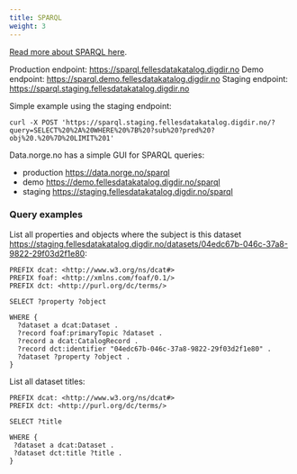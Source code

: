 ```yaml
---
title: SPARQL
weight: 3
---
```


[Read more about SPARQL here](https://www.w3.org/TR/sparql11-overview/).

Production endpoint: <https://sparql.fellesdatakatalog.digdir.no>
Demo endpoint: <https://sparql.demo.fellesdatakatalog.digdir.no>
Staging endpoint: <https://sparql.staging.fellesdatakatalog.digdir.no>

Simple example using the staging endpoint:
```Shell
curl -X POST 'https://sparql.staging.fellesdatakatalog.digdir.no/?query=SELECT%20%2A%20WHERE%20%7B%20?sub%20?pred%20?obj%20.%20%7D%20LIMIT%201'
```

Data.norge.no has a simple GUI for SPARQL queries:
- production <https://data.norge.no/sparql>
- demo <https://demo.fellesdatakatalog.digdir.no/sparql>
- staging <https://staging.fellesdatakatalog.digdir.no/sparql>

### Query examples

List all properties and objects where the subject is this dataset <https://staging.fellesdatakatalog.digdir.no/datasets/04edc67b-046c-37a8-9822-29f03d2f1e80>:

```shell
PREFIX dcat: <http://www.w3.org/ns/dcat#>
PREFIX foaf: <http://xmlns.com/foaf/0.1/>
PREFIX dct: <http://purl.org/dc/terms/>

SELECT ?property ?object

WHERE {​​​​​​
  ?dataset a dcat:Dataset .
  ?record foaf:primaryTopic ?dataset .
  ?record a dcat:CatalogRecord .
  ?record dct:identifier "04edc67b-046c-37a8-9822-29f03d2f1e80" .
  ?dataset ?property ?object .
}​​​​​​
```

List all dataset titles:

```shell
PREFIX dcat: <http://www.w3.org/ns/dcat#>
PREFIX dct: <http://purl.org/dc/terms/>

SELECT ?title

WHERE {​​​​​​​​​​​​​​
 ?dataset a dcat:Dataset .
 ?dataset dct:title ?title .
}​​​​​​​​​​​​​​​​​​​​​
```
